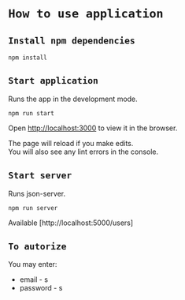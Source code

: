 # `How to use application`

## `Install npm dependencies`

```npm install```

## `Start application`

Runs the app in the development mode.

```npm run start```

Open [http://localhost:3000](http://localhost:3000) to view it in the browser.

The page will reload if you make edits.\
You will also see any lint errors in the console.

## `Start server`

Runs json-server.

```npm run server```

Available [http://localhost:5000/users]

## `To autorize`

You may enter:

* email - s
* password - s

